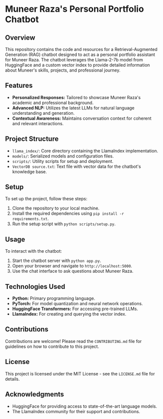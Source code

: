 # Muneer Raza's Personal Portfolio Chatbot

## Overview
This repository contains the code and resources for a Retrieval-Augmented Generation (RAG) chatbot designed to act as a personal portfolio assistant for Muneer Raza. The chatbot leverages the Llama-2-7b model from HuggingFace and a custom vector index to provide detailed information about Muneer's skills, projects, and professional journey.

## Features
- **Personalized Responses:** Tailored to showcase Muneer Raza's academic and professional background.
- **Advanced NLP:** Utilizes the latest LLMs for natural language understanding and generation.
- **Contextual Awareness:** Maintains conversation context for coherent and relevant interactions.

## Project Structure
- `llama_index/`: Core directory containing the LlamaIndex implementation.
- `models/`: Serialized models and configuration files.
- `scripts/`: Utility scripts for setup and deployment.
- `VectorDB source.txt`: Text file with vector data for the chatbot's knowledge base.

## Setup
To set up the project, follow these steps:
1. Clone the repository to your local machine.
2. Install the required dependencies using `pip install -r requirements.txt`.
3. Run the setup script with `python scripts/setup.py`.

## Usage
To interact with the chatbot:
1. Start the chatbot server with `python app.py`.
2. Open your browser and navigate to `http://localhost:5000`.
3. Use the chat interface to ask questions about Muneer Raza.

## Technologies Used
- **Python:** Primary programming language.
- **PyTorch:** For model quantization and neural network operations.
- **HuggingFace Transformers:** For accessing pre-trained LLMs.
- **LlamaIndex:** For creating and querying the vector index.

## Contributions
Contributions are welcome! Please read the `CONTRIBUTING.md` file for guidelines on how to contribute to this project.

## License
This project is licensed under the MIT License - see the `LICENSE.md` file for details.

## Acknowledgments
- HuggingFace for providing access to state-of-the-art language models.
- The LlamaIndex community for their support and contributions.


